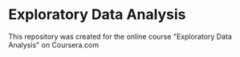 # Exploratory Data Analysis

This repository was created for the online course "Exploratory Data Analysis" on Coursera.com
